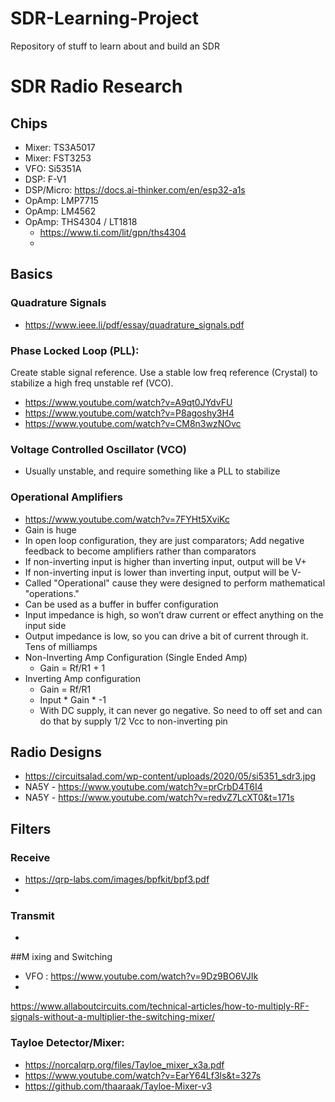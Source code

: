 # SDR-Learning-Project
Repository of stuff to learn about and build an SDR

# SDR Radio Research

## Chips
- Mixer: TS3A5017
- Mixer: FST3253
- VFO: Si5351A
- DSP: F-V1
- DSP/Micro: https://docs.ai-thinker.com/en/esp32-a1s
- OpAmp: LMP7715
- OpAmp: LM4562
- OpAmp: THS4304 / LT1818
    - https://www.ti.com/lit/gpn/ths4304
    - 
  
## Basics
### Quadrature Signals
- https://www.ieee.li/pdf/essay/quadrature_signals.pdf
### Phase Locked Loop (PLL): 
Create stable signal reference. Use a stable low freq reference (Crystal) to stabilize a high freq unstable ref (VCO). 
- https://www.youtube.com/watch?v=A9qt0JYdvFU
- https://www.youtube.com/watch?v=P8agoshy3H4
- https://www.youtube.com/watch?v=CM8n3wzNOvc
### Voltage Controlled Oscillator (VCO)
- Usually unstable, and require something like a PLL to stabilize 
### Operational Amplifiers
- https://www.youtube.com/watch?v=7FYHt5XviKc
- Gain is huge
- In open loop configuration, they are just comparators; Add negative feedback to become amplifiers rather than comparators
- If non-inverting input is higher than inverting input, output will be V+
- If non-inverting input is lower than inverting input, output will be V-
- Called "Operational" cause they were designed to perform mathematical "operations."
- Can be used as a buffer in buffer configuration
- Input impedance is high, so won’t draw current or effect anything on the input side
- Output impedance is low, so you can drive a bit of current through it. Tens of milliamps
- Non-Inverting Amp Configuration (Single Ended Amp)
    - Gain = Rf/R1 + 1
- Inverting Amp configuration
    - Gain = Rf/R1
    - Input * Gain * -1
    - With DC supply, it can never go negative. So need to off set and can do that by supply 1/2 Vcc to non-inverting pin
  

## Radio Designs
- https://circuitsalad.com/wp-content/uploads/2020/05/si5351_sdr3.jpg
- NA5Y - https://www.youtube.com/watch?v=prCrbD4T6I4
- NA5Y - https://www.youtube.com/watch?v=redvZ7LcXT0&t=171s

## Filters
### Receive 
- https://qrp-labs.com/images/bpfkit/bpf3.pdf
- 
### Transmit
- 


##M ixing and Switching
- VFO : https://www.youtube.com/watch?v=9Dz9BO6VJIk
- 
https://www.allaboutcircuits.com/technical-articles/how-to-multiply-RF-signals-without-a-multiplier-the-switching-mixer/

### Tayloe Detector/Mixer:
- https://norcalqrp.org/files/Tayloe_mixer_x3a.pdf
- https://www.youtube.com/watch?v=EarY64Lf3ls&t=327s
- https://github.com/thaaraak/Tayloe-Mixer-v3
